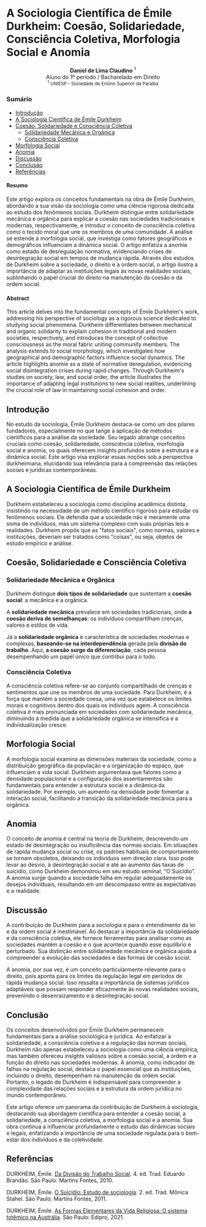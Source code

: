 <!-- TOC ignore:true -->
<h1>A Sociologia Científica de Émile Durkheim: Coesão, Solidariedade, Consciência Coletiva, Morfologia Social e Anomia</h1>

<center><b>Daniel de Lima Claudino</b> <sup>1</sup><br>Aluno do 1º período / Bacharelado em Direito<br><sub><sup>1</sup> UNIESP - Sociedade de Ensino Superior da Paraíba</sub>

</center>

<h3><b>Sumário</b></h3>

<!-- TOC -->

- [Introdução](#introdução)
- [A Sociologia Científica de Émile Durkheim](#a-sociologia-científica-de-émile-durkheim)
- [Coesão, Solidariedade e Consciência Coletiva](#coesão-solidariedade-e-consciência-coletiva)
  - [Solidariedade Mecânica e Orgânica](#solidariedade-mecânica-e-orgânica)
  - [Consciência Coletiva](#consciência-coletiva)
- [Morfologia Social](#morfologia-social)
- [Anomia](#anomia)
- [Discussão](#discussão)
- [Conclusão](#conclusão)
- [Referências](#referências)

<!-- /TOC -->

#### Resumo

Este artigo explora os conceitos fundamentais na obra de Émile Durkheim, abordando a sua visão da sociologia como uma ciência rigorosa dedicada ao estudo dos fenômenos sociais. Durkheim distingue entre solidariedade mecânica e orgânica para explicar a coesão nas sociedades tradicionais e modernas, respectivamente, e introduz o conceito de consciência coletiva como o tecido moral que une os membros de uma comunidade. A análise se estende à morfologia social, que investiga como fatores geográficos e demográficos influenciam a dinâmica social. O artigo enfatiza a anomia como estado de desregulação normativa, evidenciando crises de desintegração social em tempos de mudança rápida. Através dos estudos de Durkheim sobre a sociedade, o direito e a ordem social, o artigo ilustra a importância de adaptar as instituições legais às novas realidades sociais, sublinhando o papel crucial do direito na manutenção da coesão e da ordem social.

#### Abstract

This article delves into the fundamental concepts of Émile Durkheim's work, addressing his perspective of sociology as a rigorous science dedicated to studying social phenomena. Durkheim differentiates between mechanical and organic solidarity to explain cohesion in traditional and modern societies, respectively, and introduces the concept of collective consciousness as the moral fabric uniting community members. The analysis extends to social morphology, which investigates how geographical and demographic factors influence social dynamics. The article highlights anomie as a state of normative deregulation, evidencing social disintegration crises during rapid changes. Through Durkheim's studies on society, law, and social order, the article illustrates the importance of adapting legal institutions to new social realities, underlining the crucial role of law in maintaining social cohesion and order.

## Introdução

No estudo da sociologia, Émile Durkheim destaca-se como um dos pilares fundadores, especialmente no que tange à aplicação de métodos científicos para a análise da sociedade. Seu legado abrange conceitos cruciais como coesão, solidariedade, consciência coletiva, morfologia social e anomia, os quais oferecem insights profundos sobre a estrutura e a dinâmica social. Este artigo visa explorar essas noções sob a perspectiva durkheimiana, elucidando sua relevância para a compreensão das relações sociais e jurídicas contemporâneas.

## A Sociologia Científica de Émile Durkheim

Durkheim estabeleceu a sociologia como disciplina acadêmica distinta, insistindo na necessidade de um método científico rigoroso para estudar os fenômenos sociais. Ele defendia que a sociedade não é meramente uma soma de indivíduos, mas um sistema complexo com suas próprias leis e realidades. Durkheim propôs que as "fatos sociais", como normas, valores e instituições, deveriam ser tratados como "coisas", ou seja, objetos de estudo empírico e análise.

## Coesão, Solidariedade e Consciência Coletiva

### Solidariedade Mecânica e Orgânica

Durkheim distingue **dois tipos de solidariedade** que sustentam a **coesão social**: a mecânica e a orgânica.

A **solidariedade mecânica** prevalece em sociedades tradicionais, onde **a coesão deriva de semelhanças**: os indivíduos compartilham crenças, valores e estilos de vida. 

Já a **solidariedade orgânica** é característica de sociedades modernas e complexas, **baseando-se na interdependência** gerada pela **divisão do trabalho**. Aqui, **a coesão surge da diferenciação**, cada pessoa desempenhando um papel único que contribui para o todo.

### Consciência Coletiva

A consciência coletiva refere-se ao conjunto compartilhado de crenças e sentimentos que une os membros de uma sociedade. Para Durkheim, é a força que mantém a sociedade coesa, uma vez que estabelece os limites morais e cognitivos dentro dos quais os indivíduos agem. A consciência coletiva é mais pronunciada em sociedades com solidariedade mecânica, diminuindo à medida que a solidariedade orgânica se intensifica e a individualização cresce.

## Morfologia Social

A morfologia social examina as dimensões materiais da sociedade, como a distribuição geográfica da população e a organização do espaço, que influenciam a vida social. Durkheim argumentava que fatores como a densidade populacional e a configuração dos assentamentos são fundamentais para entender a estrutura social e a dinâmica da solidariedade. Por exemplo, um aumento na densidade pode fomentar a interação social, facilitando a transição da solidariedade mecânica para a orgânica.

## Anomia

O conceito de anomia é central na teoria de Durkheim, descrevendo um estado de desintegração ou insuficiência das normas sociais. Em situações de rápida mudança social ou crise, os padrões habituais de comportamento se tornam obsoletos, deixando os indivíduos sem direção clara. Isso pode levar ao desvio, à desintegração social e até ao aumento das taxas de suicídio, como Durkheim demonstrou em seu estudo seminal, "O Suicídio". A anomia surge quando a sociedade falha em regular adequadamente os desejos individuais, resultando em um descompasso entre as expectativas e a realidade.

## Discussão

A contribuição de Durkheim para a sociologia e para o entendimento da lei e da ordem social é inestimável. Ao destacar a importância da solidariedade e da consciência coletiva, ele fornece ferramentas para analisar como as sociedades mantêm a coesão e o que acontece quando esse equilíbrio é perturbado. Sua distinção entre solidariedade mecânica e orgânica ajuda a compreender a evolução das sociedades e das formas de coesão social.

A anomia, por sua vez, é um conceito particularmente relevante para o direito, pois aponta para os limites da regulação legal em períodos de rápida mudança social. Isso ressalta a importância de sistemas jurídicos adaptáveis que possam responder eficazmente às novas realidades sociais, prevenindo o desenraizamento e a desintegração social.

## Conclusão

Os conceitos desenvolvidos por Émile Durkheim permanecem fundamentais para a análise sociológica e jurídica. Ao enfatizar a solidariedade, a consciência coletiva e a regulação das normas sociais, Durkheim não apenas estabeleceu a sociologia como uma ciência empírica, mas também ofereceu insights valiosos sobre a coesão social, a ordem e a função do direito nas sociedades modernas. A anomia, como indicador de falhas na regulação social, destaca o papel essencial que as instituições, incluindo o direito, desempenham na manutenção da ordem social. Portanto, o legado de Durkheim é indispensável para compreender a complexidade das relações sociais e a estrutura da ordem jurídica no mundo contemporâneo.

Este artigo oferece um panorama da contribuição de Durkheim à sociologia, destacando sua abordagem científica para entender a coesão social, a solidariedade, a consciência coletiva, a morfologia social e a anomia. Sua obra continua a influenciar profundamente o estudo das dinâmicas sociais e legais, enfatizando a importância de uma sociedade regulada para o bem-estar dos indivíduos e da coletividade.

## Referências

DURKHEIM, Émile. [Da Divisão do Trabalho Social](https://www.amazon.com.br/divis%C3%A3o-trabalho-social-Cl%C3%A1ssicos-Sociologia/dp/8572839496/ref=sr_1_5?adgrpid=130377715910&dib=eyJ2IjoiMSJ9.HGP4Ls1UQfTg7ec20IJssvQZpGQ6TUE38ISPDkCLt_R12xA22NSq-6fFfWJHarnjzKwwFlagRe65jA74hQXBpjqrPU9uSKhIpFOekkeYEbNEz2ORlY3fIyOmqjGRTTI7NeHNmHZQSUSeUJRt19mJj-R-j-c8eQ-c3Ia34QnafIPGyHh28lc_S0h4CGYjWMyjiB7A0hgfIuvlESgCR1FHexyPWtZ33LmZhf_cYW1y_5pdkUcJSgZKsKT9MGPQsLuJvVt-Fl1e7SPryVnwMOfRB6wDnULViA1lJSTS4IXVMWE.KXLmRuebllZyOvKeYIJcbphJiDVaJFa7iov0D3L2JgQ&dib_tag=se&gclid=Cj0KCQjwq86wBhDiARIsAJhuphmLl8DzFsJvyya0c5-zCD2zMC-TP10JLAWl_fidBznuQhdtlLakwQsaArsiEALw_wcB&hvadid=595815710575&hvdev=c&hvlocphy=1001622&hvnetw=g&hvqmt=b&hvrand=15642754902134696205&hvtargid=kwd-892515057261&hydadcr=5735_13215258&keywords=%C3%A9mile+durkheim+livro&qid=1712585859&sr=8-5). 4. ed. Trad. Eduardo Brandão. São Paulo: Martins Fontes, 2010.

DURKHEIM, Émile. [O Suicídio: Estudo de sociologia](https://www.amazon.com.br/Suic%C3%ADdio-sociologia-Biblioteca-Pensamento-Moderno-ebook/dp/B01FFZFY5K/ref=sr_1_2?__mk_pt_BR=%C3%85M%C3%85%C5%BD%C3%95%C3%91&crid=3N7YC8X25G0KI&dib=eyJ2IjoiMSJ9.qV8zrK6XkUoXF002Q5nkW88O1lefKnQ4On5UJf5MOAd2Afb1I7jtygd2Bmy_Mx7BGdrAlgT56vGChUSJ8Qf4bnyFh9UXHWGDuY4sm0s_8qQ.q-vHVED2cc-vIpYvq6_SpHQx-lKJY2Bp00FdlZ5TX8c&dib_tag=se&keywords=O+Suic%C3%ADdio%3A+Estudo+de+sociologia+martins+fontes&qid=1712586073&sprefix=o+suic%C3%ADdio+estudo+de+sociologia+martins+fonte%2Caps%2C275&sr=8-2). 2. ed. Trad. Mônica Stahel. São Paulo: Martins Fontes, 2011.

DURKHEIM, Émile. [As Formas Elementares da Vida Religiosa: O sistema totêmico na Austrália](https://www.amazon.com.br/formas-elementares-vida-religiosa-Austr%C3%A1lia/dp/6556600547/ref=sr_1_1?__mk_pt_BR=%C3%85M%C3%85%C5%BD%C3%95%C3%91&crid=ZNTAB9DTEKU3&dib=eyJ2IjoiMSJ9.vYyMP2iL-Aab7kJtlSr-7wp-Nf-wJBLINC6cJSoM6KWAj8Tjg1swAvSV-ceBnFlI20wZ48FKS3aYbMfxfv9t2A3s6IuE0ojD8OhORwR5KtpTq5WDxUkC8NTHeEVj-nio.oxAESrrnr8qJCZDodB_Jc0rDKGmcv_hbdN3ep5HxYCs&dib_tag=se&keywords=DURKHEIM%2C+%C3%89mile.+As+Formas+Elementares+da+Vida+Religiosa&qid=1712586214&sprefix=durkheim+%C3%A9mile.+as+formas+elementares+da+vida+religiosa%2Caps%2C229&sr=8-1#detailBullets_feature_div). São Paulo: Edipro, 2021.
